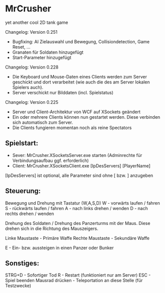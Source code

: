 MrCrusher
=========

yet another cool 2D tank game


Changelog: Version 0.251
- Bugfixing: AI Zielauswahl und Bewegung, Collisiondetection, Game Reset, ...
- Granaten für Soldaten hinzugefügt
- Start-Parameter hinzugefügt

Changelog: Version 0.228
- Die Keyboard und Mouse-Daten eines Clients werden zum Server geschickt und dort verarbeitet (wie auch die des am Server lokalen Spielers auch).
- Server verschickt nur Bilddaten (incl. Spielstatus)

Changelog: Version 0.225
- Server und Client-Architektur von WCF auf XSockets geändert
- Ein oder mehrere Clients können nun gestartet werden. Diese verbinden sich automatisch zum Server.
- Die Clients fungieren momentan noch als reine Spectators


Spielstart: 
-----------
- Sever: MrCrusher.XSocketsServer.exe starten  (Adminrechte für Verbindungsaufbau ggf. erforderlich)
- Client: MrCrusher.XSocketsClient.exe [IpDesServers] [PlayerName]

[IpDesServers] ist optional, alle Parameter sind ohne [ bzw. ] anzugeben


Steuerung:
----------
Bewegung und Drehung mit Tastatur (W,A,S,D)
W - vorwärts laufen / fahren
S - rückwärts laufen / fahren
A - nach links drehen / wenden
D - nach rechts drehen / wenden

Drehung des Soldaten / Drehung des Panzerturms mit der Maus. Diese drehen sich in die Richtung des Mauszeigers.

Linke Maustaste - Primäre Waffe 
Rechte Maustaste - Sekundäre Waffe 

E - Ein- bzw. aussteigen in einen Panzer oder Bunker


Sonstiges:
----------
STRG+D - Sofortiger Tod
R - Restart (funktioniert nur am Server)
ESC - Spiel beenden
Mausrad drücken - Teleportation an diese Stelle (für Testzwecke)

